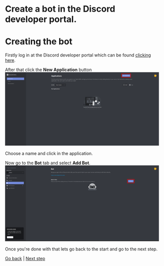 # Create a bot in the Discord developer portal.

# Creating the bot

Firstly log in at the Discord developer portal which can be found [clicking here](https://discord.com/developers/applications).

After that click the **New Application** button
![createapp](createapp.png)

Choose a name and click in the application.

Now go to the **Bot** tab and select **Add Bot**.
![addbot](addbot.png)

Once you're done with that lets go back to the start and go to the next step.

[Go back](../README.md) | [Next step](./firebase.md)
